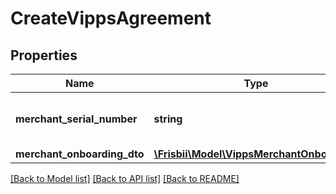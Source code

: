 # CreateVippsAgreement

## Properties
Name | Type | Description | Notes
------------ | ------------- | ------------- | -------------
**merchant_serial_number** | **string** | Merchant serial number. Either this argument must be provided or &#x60;merchantOnboardingDto&#x60; | [optional] 
**merchant_onboarding_dto** | [**\Frisbii\Model\VippsMerchantOnboarding**](VippsMerchantOnboarding.md) |  | [optional] 

[[Back to Model list]](../../README.md#documentation-for-models) [[Back to API list]](../../README.md#documentation-for-api-endpoints) [[Back to README]](../../README.md)

